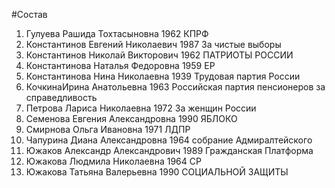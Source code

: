 #Состав
1. Гулуева Рашида Тохтасыновна 1962 КПРФ
2. Константинов Евгений Николаевич 1987 За чистые выборы
3. Константинов Николай Викторович 1962 ПАТРИОТЫ РОССИИ
4. Константинова Наталья Федоровна 1959 ЕР
5. Константинова Нина Николаевна 1939 Трудовая партия России
6. КочкинаИрина Анатольевна 1963 Российская партия пенсионеров за справедливость
7. Петрова Лариса Николаевна 1972 За женщин России
8. Семенова Евгения Александровна 1990 ЯБЛОКО
9. Смирнова Ольга Ивановна 1971 ЛДПР
10. Чапурина Диана Александровна 1964 собрание Адмиралтейского
11. Южаков Александр Александрович 1989 Гражданская Платформа
12. Южакова Людмила Николаевна 1964 СР
13. Южакова Татьяна Валерьевна 1990 СОЦИАЛЬНОЙ ЗАЩИТЫ

